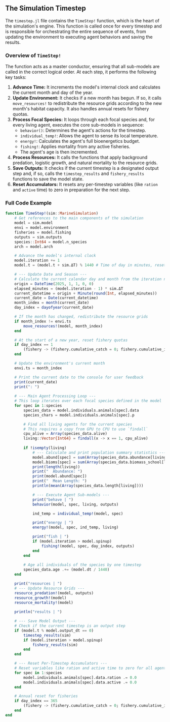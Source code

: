 ## The Simulation Timestep

The `timestep.jl` file contains the `TimeStep!` function, which is the heart of the simulation's engine. This function is called once for every timestep and is responsible for orchestrating the entire sequence of events, from updating the environment to executing agent behaviors and saving the results.

### Overview of `TimeStep!`

The function acts as a master conductor, ensuring that all sub-models are called in the correct logical order. At each step, it performs the following key tasks:

1.  **Advance Time:** It increments the model's internal clock and calculates the current month and day of the year.
2.  **Update Environment:** It checks if a new month has begun. If so, it calls `move_resources!` to redistribute the resource grids according to the new month's habitat capacity. It also handles annual resets for fishery quotas.
3.  **Process Focal Species:** It loops through each focal species and, for every living agent, executes the core sub-models in sequence:
    * `behavior()`: Determines the agent's actions for the timestep.
    * `individual_temp!`: Allows the agent to sense its local temperature.
    * `energy!`: Calculates the agent's full bioenergetics budget.
    * `fishing!`: Applies mortality from any active fisheries.
    * The agent's age is then incremented.
4.  **Process Resources:** It calls the functions that apply background predation, logistic growth, and natural mortality to the resource grids.
5.  **Save Outputs:** It checks if the current timestep is a designated output step and, if so, calls the `timestep_results` and `fishery_results` functions to save the model state.
6.  **Reset Accumulators:** It resets any per-timestep variables (like `ration` and `active` time) to zero in preparation for the next step.

### Full Code Example

```julia
function TimeStep!(sim::MarineSimulation)
    # Get references to the main components of the simulation
    model = sim.model
    envi = model.environment
    fisheries = model.fishing
    outputs = sim.outputs
    species::Int64 = model.n_species
    arch = model.arch

    # Advance the model's internal clock
    model.iteration += 1
    model.t = (model.t + sim.ΔT) % 1440 # Time of day in minutes, resets at midnight

    # --- Update Date and Season ---
    # Calculate the current calendar day and month from the iteration number
    origin = DateTime(2025, 1, 1, 0, 0)
    elapsed_minutes = (model.iteration - 1) * sim.ΔT
    current_datetime = origin + Minute(round(Int, elapsed_minutes))
    current_date = Date(current_datetime)
    month_index = month(current_date)
    day_index = dayofyear(current_date)

    # If the month has changed, redistribute the resource grids
    if month_index != envi.ts
        move_resources!(model, month_index)
    end

    # At the start of a new year, reset fishery quotas
    if day_index == 1
        (fishery -> (fishery.cumulative_catch = 0; fishery.cumulative_inds = 0)).(fisheries)
    end

    # Update the environment's current month
    envi.ts = month_index

    # Print the current date to the console for user feedback
    print(current_date)
    print(": ")
    
    # --- Main Agent Processing Loop ---
    # This loop iterates over each focal species defined in the model
    for spec in 1:species
        species_data = model.individuals.animals[spec].data
        species_chars = model.individuals.animals[spec].p

        # Find all living agents for the current species
        # This requires a copy from GPU to CPU to use `findall`
        cpu_alive = Array(species_data.alive)
        living::Vector{Int64} = findall(x -> x == 1, cpu_alive)
        
        if !isempty(living)
            # --- Calculate and print population summary statistics ---
            model.abund[spec] = sum(Array(species_data.abundance[living]))
            model.bioms[spec] = sum(Array(species_data.biomass_school[living]))
            print(length(living))
            print("  Abundance: ")
            print(model.abund[spec])
            print("  Mean Length: ")
            println(mean(Array(species_data.length[living])))

            # --- Execute Agent Sub-models ---
            print("behave | ")
            behavior(model, spec, living, outputs)

            ind_temp = individual_temp!(model, spec)

            print("energy | ")
            energy!(model, spec, ind_temp, living)

            print("fish | ")
            if (model.iteration > model.spinup)
                fishing!(model, spec, day_index, outputs)
            end
        end
        
        # Age all individuals of the species by one timestep
        species_data.age .+= (model.dt / 1440)
    end

    print("resources | ")
    # --- Update Resource Grids ---
    resource_predation!(model, outputs)
    resource_growth!(model)
    resource_mortality!(model)
    
    println("results | ")

    # --- Save Model Output ---
    # Check if the current timestep is an output step
    if (model.t % model.output_dt == 0)
        timestep_results(sim)
        if (model.iteration > model.spinup)
            fishery_results(sim)
        end
    end

    # --- Reset Per-Timestep Accumulators ---
    # Reset variables like ration and active time to zero for all agents
    for spec in 1:species
        model.individuals.animals[spec].data.ration .= 0.0
        model.individuals.animals[spec].data.active .= 0.0
    end

    # Annual reset for fisheries
    if day_index == 365
        (fishery -> (fishery.cumulative_catch = 0; fishery.cumulative_inds = 0)).(fisheries)
    end
end
